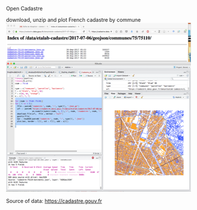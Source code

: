 Open Cadastre

download, unzip and plot French cadastre by commune
![Alt text](https://raw.githubusercontent.com/ClementineCttn/open_cadastre/master/openCadastre.png)

Source of data:
https://cadastre.gouv.fr